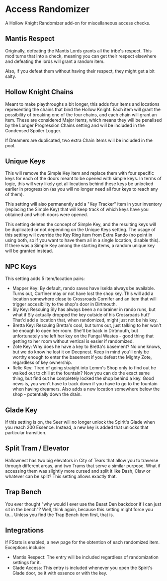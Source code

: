 # Access Randomizer

A Hollow Knight Randomizer add-on for miscellaneous access checks.

## Mantis Respect

Originally, defeating the Mantis Lords grants all the tribe's respect. This mod turns that into a check, meaning you can get their respect elsewhere and defeating the lords will grant a random item.

Also, if you defeat them without having their respect, they might get a bit salty.

## Hollow Knight Chains

Meant to make playthroughs a bit longer, this adds four items and locations representing the chains that bind the Hollow Knight. Each item will grant the possibility of breaking one of the four chains, and each chain will grant an item. These are considered Major Items, which means they will be penalised by the Longer Progression Chains setting and will be included in the Condensed Spoiler Logger.

If Dreamers are duplicated, two extra Chain items will be included in the pool.

## Unique Keys

This will remove the Simple Key item and replace them with four specific keys for each of the doors meant to be opened with simple keys. In terms of logic, this will very likely get all locations behind these keys be unlocked earlier in progression (as you will no longer need all four keys to reach any of them).

This setting will also permanently add a "Key Tracker" item in your inventory (replacing the Simple Key) that will keep track of which keys have you obtained and which doors were opened.

This setting deletes the concept of Simple Key, and the resulting keys will be duplicated or not depending on the Unique Keys setting. The usage of this setting will override the Key Ring item from Extra Rando (no point in using both, so if you want to have them all in a single location, disable this). If there was a Simple Key among the starting items, a random unique key will be granted instead.

## NPC Keys

This setting adds 5 item/location pairs:

- Mapper Key: By default, rando saves have Iselda always be available. Turns out, Corfiner may or not have lost the shop key. This will add a location somewhere close to Crossroads Cornifer and an item that will trigger accesibility to the shop's door in Dirtmouth.
- Sly Key: Rescuing Sly has always been a no brainer in rando runs, but what if Sly actually dropped the key outside of his Crossroads hut? That'd add a location that, when randomized, might just not be his key.
- Bretta Key: Rescuing Bretta's cool, but turns out, just talking to her won't be enough to open her room. She'll be back in Dirtmouth, but unfortunately she left her key on the Fungal Wastes - good thing that getting to her room without vertical is easier if randomized.
- Zote Key: Why does he have a key to Bretta's basement? No one knows, but we do know he lost it on Deepnest. Keep in mind you'll only be worthy enough to enter the basement if you defeat the Mighty Zote, regardless of key ownership.
- Relic Key: Tired of going straight into Lemm's Shop only to find out he walked out to chill at the fountain? Now you can do the exact same thing, but find out he completely locked the shop behind a key. Good news is, you won't have to track down if you have to go to the fountain when having dreamers. Also adds a new location somewhere below the shop - potentially down the drain.

## Glade Key

If this setting is on, the Seer will no longer unlock the Spirit's Glade when you reach 200 Essence. Instead, a new key is added that unlocks that particular transition.

## Split Tram / Elevator

Hallownest has two big elevators in City of Tears that allow you to traverse through different areas, and two Trams that serve a similar purpose. What if accessing them was slightly more cursed and split it like Dash, Claw or whatever can be split? This setting allows exactly that.

## Trap Bench

You ever thought "why would I ever use the Beast Den backdoor if I can just sit in the bench"? Well, think again, because this setting might force you to... Unless you find the Trap Bench item first, that is.

## Integrations

If FStats is enabled, a new page for the obtention of each randomized item. Exceptions include:
- Mantis Respect: The entry will be included regardless of randomization settings for it.
- Glade Access: This entry is included whenever you open the Spirit's Glade door, be it with essence or with the key.

